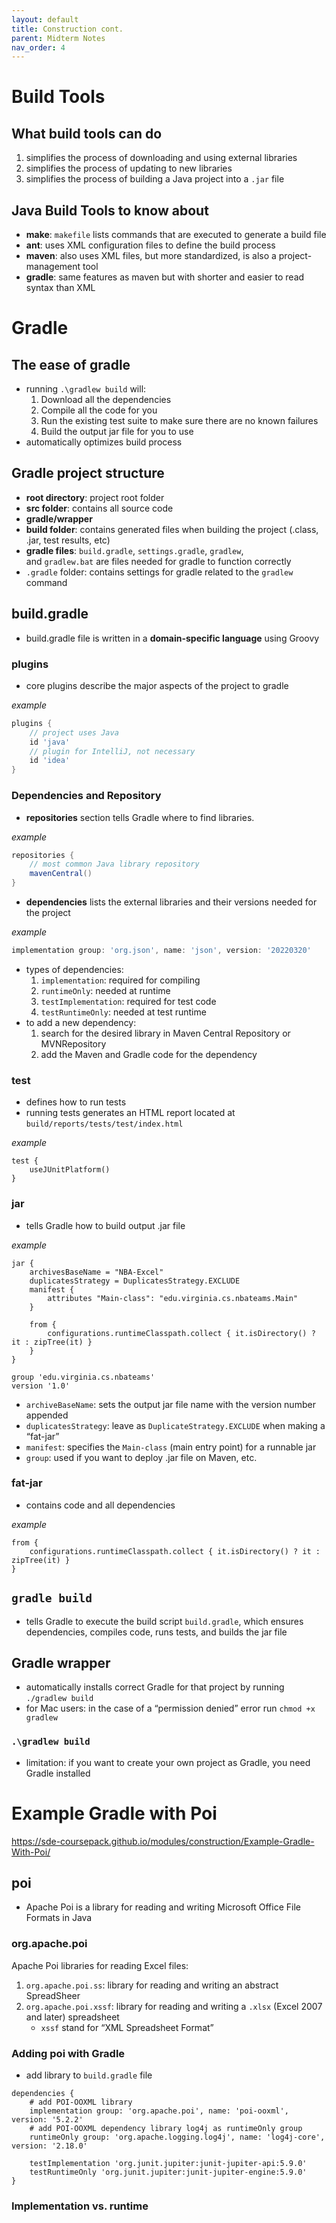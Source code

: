 ```yaml
---
layout: default
title: Construction cont.
parent: Midterm Notes
nav_order: 4
---
```

# Build Tools
## What build tools can do
1. simplifies the process of downloading and using external libraries
2. simplifies the process of updating to new libraries
3. simplifies the process of building a Java project into a `.jar` file
## Java Build Tools to know about
- **make**: `makefile` lists commands that are executed to generate a build file
- **ant**: uses XML configuration files to define the build process
- **maven**: also uses XML files, but more standardized, is also a project-management tool
- **gradle**: same features as maven but with shorter and easier to read syntax than XML
# Gradle
## The ease of gradle
- running `.\gradlew build` will:
	1. Download all the dependencies
	2. Compile all the code for you
	3. Run the existing test suite to make sure there are no known failures
	4. Build the output jar file for you to use
- automatically optimizes build process
## Gradle project structure
- **root directory**: project root folder
- **src folder**: contains all source code
- **gradle/wrapper**
- **build folder**: contains generated files when building the project (.class, .jar, test results, etc)
- **gradle files**: `build.gradle`, `settings.gradle`, `gradlew`, and `gradlew.bat` are files needed for gradle to function correctly
- `.gradle` folder: contains settings for gradle related to the `gradlew` command
## build.gradle
- build.gradle file is written in a **domain-specific language** using Groovy
### plugins

- core plugins describe the major aspects of the project to gradle

*example*

```Groovy
plugins {
	// project uses Java
    id 'java'
    // plugin for IntelliJ, not necessary
    id 'idea'
}
```

### Dependencies and Repository
- **repositories** section tells Gradle where to find libraries.

*example*

```Groovy
repositories {
	// most common Java library repository
	mavenCentral()
}
```
    
- **dependencies** lists the external libraries and their versions needed for the project

*example*

```Groovy
implementation group: 'org.json', name: 'json', version: '20220320'
```

- types of dependencies:
	1. `implementation`: required for compiling
	2. `runtimeOnly`: needed at runtime
	3. `testImplementation`: required for test code
	4. `testRuntimeOnly`: needed at test runtime
- to add a new dependency:
	1. search for the desired library in Maven Central Repository or MVNRepository
	2. add the Maven and Gradle code for the dependency
### test
- defines how to run tests
- running tests generates an HTML report located at `build/reports/tests/test/index.html`

*example*

```
test {
    useJUnitPlatform()
}
```

### jar
- tells Gradle how to build output .jar file

*example*

```
jar {
    archivesBaseName = "NBA-Excel"
    duplicatesStrategy = DuplicatesStrategy.EXCLUDE
    manifest {
        attributes "Main-class": "edu.virginia.cs.nbateams.Main"
    }

    from {
        configurations.runtimeClasspath.collect { it.isDirectory() ? it : zipTree(it) }
    }
}

group 'edu.virginia.cs.nbateams'
version '1.0'
```

- `archiveBaseName`: sets the output jar file name with the version number appended
- `duplicatesStrategy`: leave as `DuplicateStrategy.EXCLUDE` when making a “fat-jar”
- `manifest`: specifies the `Main-class` (main entry point) for a runnable jar
- `group`: used if you want to deploy .jar file on Maven, etc.
### fat-jar
- contains code and all dependencies

*example*

```
from {
    configurations.runtimeClasspath.collect { it.isDirectory() ? it : zipTree(it) }
}
```

## `gradle build`
- tells Gradle to execute the build script `build.gradle`, which ensures dependencies, compiles code, runs tests, and builds the jar file
## Gradle wrapper
- automatically installs correct Gradle for that project by running `./gradlew build`
- for Mac users: in the case of a “permission denied” error run `chmod +x gradlew`
### `.\gradlew build`
- limitation: if you want to create your own project as Gradle, you need Gradle installed
# Example Gradle with Poi
https://sde-coursepack.github.io/modules/construction/Example-Gradle-With-Poi/
## poi
- Apache Poi is a library for reading and writing Microsoft Office File Formats in Java
### org.apache.poi
Apache Poi libraries for reading Excel files:
1. `org.apache.poi.ss`: library for reading and writing an abstract SpreadSheer
2. `org.apache.poi.xssf`: library for reading and writing a `.xlsx` (Excel 2007 and later) spreadsheet
	- `xssf` stand for “XML Spreadsheet Format”
### Adding poi with Gradle
- add library to `build.gradle` file

```shell
dependencies {
	# add POI-OOXML library
    implementation group: 'org.apache.poi', name: 'poi-ooxml', version: '5.2.2'
    # add POI-OOXML dependency library log4j as runtimeOnly group
    runtimeOnly group: 'org.apache.logging.log4j', name: 'log4j-core', version: '2.18.0'

    testImplementation 'org.junit.jupiter:junit-jupiter-api:5.9.0'
    testRuntimeOnly 'org.junit.jupiter:junit-jupiter-engine:5.9.0'
}
```

### Implementation vs. runtime

